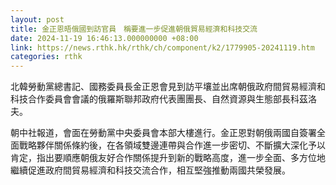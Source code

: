 ```yaml
---
layout: post
title: 金正恩晤俄國到訪官員　稱要進一步促進朝俄貿易經濟和科技交流
date: 2024-11-19 16:46:13.000000000 +08:00
link: https://news.rthk.hk/rthk/ch/component/k2/1779905-20241119.htm
categories: rthk
---
```


北韓勞動黨總書記、國務委員長金正恩會見到訪平壤並出席朝俄政府間貿易經濟和科技合作委員會會議的俄羅斯聯邦政府代表團團長、自然資源與生態部長科茲洛夫。

朝中社報道，會面在勞動黨中央委員會本部大樓進行。金正恩對朝俄兩國自簽署全面戰略夥伴關係條約後，在各領域雙邊連帶與合作進一步密切、不斷擴大深化予以肯定，指出要順應朝俄友好合作關係提升到新的戰略高度，進一步全面、多方位地繼續促進政府間貿易經濟和科技交流合作，相互堅強推動兩國共榮發展。
